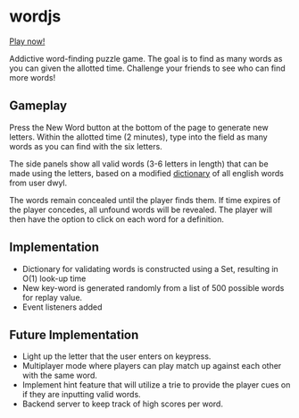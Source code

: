 # wordjs

[Play now!](http://kelbylu.me/wordjs)

Addictive word-finding puzzle game. The goal is to find as many words as you can given the allotted time. Challenge your friends to see who can find more words!

## Gameplay
Press the New Word button at the bottom of the page to generate new letters. Within the allotted time (2 minutes), type into the field as many words as you can find with the six letters.

The side panels show all valid words (3-6 letters in length) that can be made using the letters, based on a modified [dictionary](https://github.com/dwyl/english-words) of all english words from user dwyl.

The words remain concealed until the player finds them. If time expires of the player concedes, all unfound words will be revealed. The player will then have the option to click on each word for a definition.

## Implementation
* Dictionary for validating words is constructed using a Set, resulting in O(1) look-up time
* New key-word is generated randomly from a list of 500 possible words for replay value.
* Event listeners added

## Future Implementation
* Light up the letter that the user enters on keypress.
* Multiplayer mode where players can play match up against each other with the same word.
* Implement hint feature that will utilize a trie to provide the player cues on if they are inputting valid words.
* Backend server to keep track of high scores per word.
